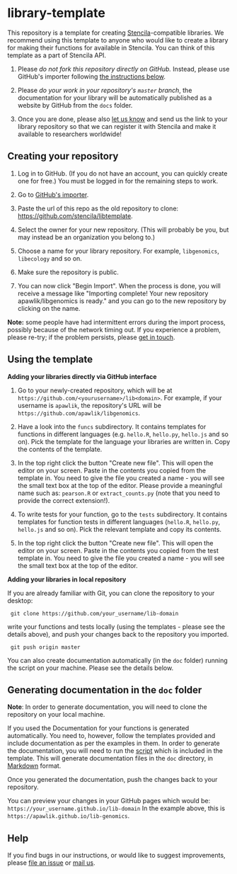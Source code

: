 # library-template

This repository is a template for creating [Stencila][stencila-site]-compatible libraries.
We recommend using this template to anyone who would like to create a library for making
their functions for available in Stencila. You can think of this template as a part of Stencila API.

1.  Please *do not fork this repository directly on GitHub.*
    Instead, please use GitHub's importer following [the instructions below](#creating-your-repository).

2.  Please *do your work in your repository's `master` branch*,
    the documentation for your library will be 
    automatically published as a website by GitHub from the `docs` folder.

3.  Once you are done, please also [let us know][contact] and send us the link to your 
library repository so that we can register it with Stencila and make it available to 
researchers worldwide!


## Creating your repository

1.  Log in to GitHub.
    (If you do not have an account, you can quickly create one for free.)
    You must be logged in for the remaining steps to work.

2.  Go to [GitHub's importer][importer].

3.  Paste the url of this repo as the old repository to clone:
    <https://github.com/stencila/libtemplate>.

4.  Select the owner for your new repository.
    (This will probably be you, but may instead be an organization you belong to.)

5.  Choose a name for your library repository.
    For example, `libgenomics`, `libecology` and so on.

6.  Make sure the repository is public.

7.   You can now click "Begin Import".
    When the process is done,
    you will receive a message like
    "Importing complete! Your new repository apawlik/libgenomics is ready."
    and you can go to the new repository by clicking on the name.

**Note:**
some people have had intermittent errors during the import process,
possibly because of the network timing out.
If you experience a problem, please re-try;
if the problem persists,
please [get in touch](#help).

## Using the template

**Adding your libraries directly via GitHub interface**

1.  Go to your newly-created repository,
    which will be at `https://github.com/<yourusername>/lib<domain>`.
    For example,
    if your username is `apawlik`,
    the repository's URL will be `https://github.com/apawlik/libgenomics`.

2.  Have a look into the `funcs` subdirectory. It contains templates for
functions in different languages (e.g. `hello.R`, `hello.py`, `hello.js` and so on).
Pick the template for the language your libraries are written in. Copy the contents of the template.

3. In the top right click the button "Create new file". This will open the editor on your screen.
Paste in the contents you copied from the template in. You need to give the file you created a name -
you will see the small text box at the top of the editor. Please provide a meaningful name such as:
`pearson.R` or `extract_counts.py` (note that you need to provide the correct extension!).

4. To write tests for your function, go to the `tests` subdirectory. It contains templates for
function tests in different languages (`hello.R`, `hello.py`, `hello.js` and so on).
Pick the relevant template and copy its contents.

5. In the top right click the button "Create new file". This will open the editor on your screen.
Paste in the contents you copied from the test template in. You need to give the file you created a name -
you will see the small text box at the top of the editor.

**Adding your libraries in local repository**

If you are already familiar with Git,
you can clone the repository to your desktop: 

```
 git clone https://github.com/your_username/lib-domain
```

write your functions and tests locally (using the templates - please see the details above),
and push your changes back to the repository you imported.

```
 git push origin master
```
    
 You can also create documentation automatically (in the `doc` folder) running the script on your machine.
 Please see the details below.


## Generating documentation in the `doc` folder

**Note**: In order to generate documentation, you will need to clone the repository on your local machine.

If you used the Documentation for your functions is generated automatically. You need to, however,
follow the templates provided and include documentation as per the examples in them.
In order to generate the documentation, you will need to run the [script](generate_doc.py)
which is included in the template. This will generate documentation files in the `doc` directory,
in [Markdown][markdown] format. 

Once you generated the documentation, push the changes back to your repository. 

You can preview your changes in your GitHub pages which would be: `https://your_username.github.io/lib-domain`
In the example above, this is `https://apawlik.github.io/lib-genomics`.


## Help

If you find bugs in our instructions,
or would like to suggest improvements,
please [file an issue][issues]
or [mail us][contact].

[contact]: mailto:hello@stenci.la
[conduct]: https://github.com/stencila/policies/blob/master/CONDUCT.md
[community-forum]: https://github.com/stencila/libcore/blob/master/docs/community.stenci.la
[github]: http://github.com
[importer]: https://github.com/new/import
[issues]: https://help.github.com/articles/creating-an-issue/
[how-contribute]: https://egghead.io/series/how-to-contribute-to-an-open-source-project-on-github
[stencila-site]: http://stenci.la/
[stencila-repo]: https://github.com/stencila/stencila
[stencila-twitter]: https://twitter.com/stencila
[stencila-gitter]: https://gitter.im/stencila/stencila/
[markdown]: https://daringfireball.net/projects/markdown
[libcore-contribute]: https://github.com/stencila/libcore/blob/master/CONTRIBUTING.md
[libraries-contribute]: computation/functions.md#domain-specific-libraries
[new-functions]: computation/functions.md#adding-new-functions
[node-contribute]: https://github.com/stencila/node/CONTRIBUTING.md
[desktop-contribute]: https://github.com/stencila/desktop/blob/master/CONTRIBUTING.md
[cli-contribute]: https://github.com/stencila/cli/CONTRIBUTING.md
[hub-contribute]: https://github.com/stencila/hub/CONTRIBUTING.md
[cloud-contribute]: https://github.com/stencila/cloud/CONTRIBUTING.md
[images-contribute]: https://github.com/stencila/images/CONTRIBUTING.md
